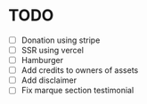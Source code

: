# TODO

- [ ] Donation using stripe
- [ ] SSR using vercel
- [ ] Hamburger
- [ ] Add credits to owners of assets
- [ ] Add disclaimer
- [ ] Fix marque section testimonial
